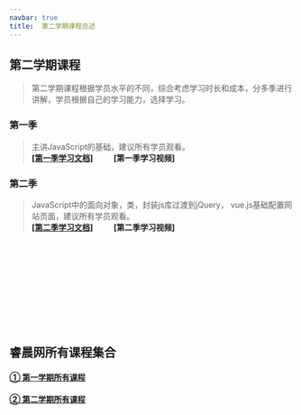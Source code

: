 ```yaml
---
navbar: true
title:  第二学期课程总述
--- 
```


## 第二学期课程
> 第二学期课程根据学员水平的不同，综合考虑学习时长和成本，分多季进行讲解，学员根据自己的学习能力，选择学习。

### 第一季
> 主讲JavaScript的基础，建议所有学员观看。<br/>
<b><a href="/secondless/w-a.html" target="_blank">[第一季学习文档]</a>&nbsp;&nbsp;&nbsp;&nbsp;&nbsp;<a style="margin-left:20px;">[第一季学习视频]</a></b>

### 第二季
> JavaScript中的面向对象，类，封装js库过渡到jQuery， vue.js基础配置网站页面，建议所有学员观看。<br/>
<b><a href="/secondless/w-b.html" target="_blank">[第二季学习文档]</a>&nbsp;&nbsp;&nbsp;&nbsp;&nbsp;<a style="margin-left:20px;">[第二季学习视频]</a></b>


<br/><br/><br/><br/><br/><br/><br/><br/><br/>
## 睿晨网所有课程集合
#### <a href="/aboutless.html" title="学习第一学期完整课程">① 第一学期所有课程</a>
#### <a href="/secondless/" title="学习第一学期完整课程">② 第二学期所有课程</a>








